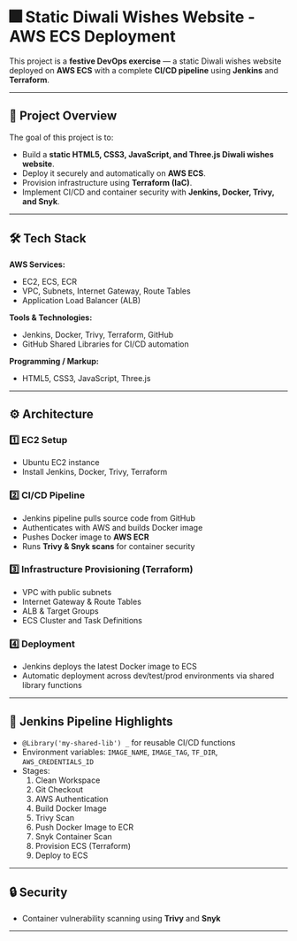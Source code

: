# 🎆 Static Diwali Wishes Website - AWS ECS Deployment

This project is a **festive DevOps exercise** — a static Diwali wishes website deployed on **AWS ECS** with a complete **CI/CD pipeline** using **Jenkins** and **Terraform**.

---

## 📌 Project Overview

The goal of this project is to:

- Build a **static HTML5, CSS3, JavaScript, and Three.js Diwali wishes website**.
- Deploy it securely and automatically on **AWS ECS**.
- Provision infrastructure using **Terraform (IaC)**.
- Implement CI/CD and container security with **Jenkins, Docker, Trivy, and Snyk**.

---

## 🛠 Tech Stack

**AWS Services:**
- EC2, ECS, ECR
- VPC, Subnets, Internet Gateway, Route Tables
- Application Load Balancer (ALB)

**Tools & Technologies:**
- Jenkins, Docker, Trivy, Terraform, GitHub
- GitHub Shared Libraries for CI/CD automation

**Programming / Markup:**
- HTML5, CSS3, JavaScript, Three.js

---

## ⚙️ Architecture

### 1️⃣ EC2 Setup
- Ubuntu EC2 instance
- Install Jenkins, Docker, Trivy, Terraform

### 2️⃣ CI/CD Pipeline
- Jenkins pipeline pulls source code from GitHub
- Authenticates with AWS and builds Docker image
- Pushes Docker image to **AWS ECR**
- Runs **Trivy & Snyk scans** for container security

### 3️⃣ Infrastructure Provisioning (Terraform)
- VPC with public subnets
- Internet Gateway & Route Tables
- ALB & Target Groups
- ECS Cluster and Task Definitions

### 4️⃣ Deployment
- Jenkins deploys the latest Docker image to ECS
- Automatic deployment across dev/test/prod environments via shared library functions

---

## 🚀 Jenkins Pipeline Highlights

- `@Library('my-shared-lib') _` for reusable CI/CD functions
- Environment variables: `IMAGE_NAME`, `IMAGE_TAG`, `TF_DIR`, `AWS_CREDENTIALS_ID`
- Stages:
  1. Clean Workspace
  2. Git Checkout
  3. AWS Authentication
  4. Build Docker Image
  5. Trivy Scan
  6. Push Docker Image to ECR
  7. Snyk Container Scan
  8. Provision ECS (Terraform)
  9. Deploy to ECS

---

## 🔒 Security

- Container vulnerability scanning using **Trivy** and **Snyk**

---